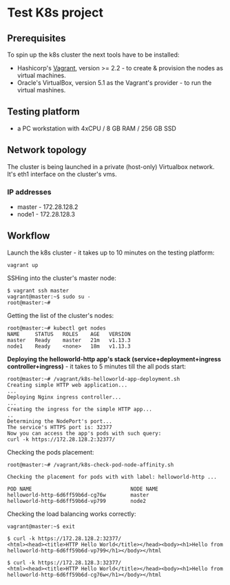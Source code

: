 # Test K8s project

## Prerequisites

To spin up the k8s cluster the next tools have to be installed:
  * Hashicorp's [Vagrant](https://www.vagrantup.com/), version >= 2.2 - to create & provision the nodes as virtual machines.
  * Oracle's VirtualBox, version 5.1 as the Vagrant's provider - to run the virtual mashines.


## Testing platform
  * a PC workstation with 4xCPU / 8 GB RAM / 256 GB SSD


## Network topology

The cluster is being launched in a private (host-only) Virtualbox network. It's eth1 interface on the cluster's vms.

### IP addresses

* master - 172.28.128.2
* node1 - 172.28.128.3

## Workflow

Launch the k8s cluster - it takes up to 10 minutes on the testing platform:
```
vagrant up
```

SSHing into the cluster's master node:
```
$ vagrant ssh master
vagrant@master:~$ sudo su -
root@master:~# 
```
Getting the list of the cluster's nodes:
```
root@master:~# kubectl get nodes
NAME     STATUS   ROLES    AGE   VERSION
master   Ready    master   21m   v1.13.3
node1    Ready    <none>   18m   v1.13.3
```

**Deploying the helloworld-http app's stack (service+deployment+ingress controller+ingress)** - it takes to 5 minutes till the all pods start:

```
root@master:~# /vagrant/k8s-helloworld-app-deployment.sh 
Creating simple HTTP web application...
...
Deploying Nginx ingress controller...
...
Creating the ingress for the simple HTTP app...
..
Determining the NodePort's port...
The service's HTTPS port is: 32377
Now you can access the app's pods with such query:
curl -k https://172.28.128.2:32377/
```

Checking the pods placement:
```
root@master:~# /vagrant/k8s-check-pod-node-affinity.sh 

Checking the placement for pods with with label: helloworld-http ...

POD NAME                                NODE NAME
helloworld-http-6d6ff59b6d-cg76w        master
helloworld-http-6d6ff59b6d-vp799        node2
```

Checking the load balancing works correctly:
```
vagrant@master:~$ exit

$ curl -k https://172.28.128.2:32377/
<html><head><title>HTTP Hello World</title></head><body><h1>Hello from helloworld-http-6d6ff59b6d-vp799</h1></body></html

$ curl -k https://172.28.128.3:32377/
<html><head><title>HTTP Hello World</title></head><body><h1>Hello from helloworld-http-6d6ff59b6d-cg76w</h1></body></html
```

